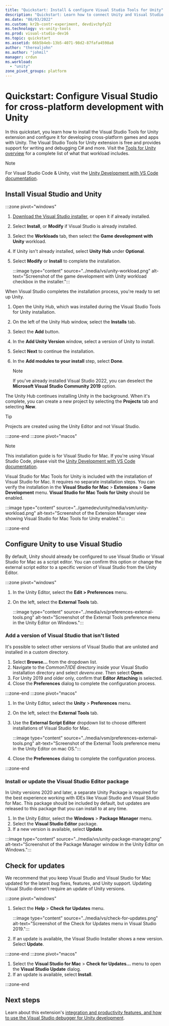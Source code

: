 ```yaml
---
title: "Quickstart: Install & configure Visual Studio Tools for Unity"
description: "Quickstart: Learn how to connect Unity and Visual Studio for cross-platform development. Visual Studio Tools for Unity offers support for writing and debugging."
ms.date: "08/03/2022"
ms.custom: kr2b-contr-experiment, devdivchpfy22
ms.technology: vs-unity-tools
ms.prod: visual-studio-dev16
ms.topic: quickstart
ms.assetid: 66b5b4eb-13b5-4071-98d2-87fafa4598a8
author: "therealjohn"
ms.author: "johmil"
manager: crdun
ms.workload:
  - "unity"
zone_pivot_groups: platform
---
```


# Quickstart: Configure Visual Studio for cross-platform development with Unity

In this quickstart, you learn how to install the Visual Studio Tools for Unity extension and configure it for developing cross-platform games and apps with Unity. The Visual Studio Tools for Unity extension is free and provides support for writing and debugging C# and more. Visit the [Tools for Unity overview](./visual-studio-tools-for-unity.md) for a complete list of what that workload includes.

> [!NOTE]
> For Visual Studio Code & Unity, visit the [Unity Development with VS Code documentation](https://code.visualstudio.com/docs/other/unity).

## Install Visual Studio and Unity

:::zone pivot="windows"

1. [Download the Visual Studio installer](/visualstudio/install/install-visual-studio), or open it if already installed.
1. Select **Install**, or **Modify** if Visual Studio is already installed.
1. Select the **Workloads** tab, then select the **Game development with Unity** workload.
1. If Unity isn't already installed, select **Unity Hub** under **Optional**.
1. Select **Modify** or **Install** to complete the installation.

   :::image type="content" source="../media/vs/unity-workload.png" alt-text="Screenshot of the game development with Unity workload checkbox in the installer.":::

When Visual Studio completes the installation process, you're ready to set up Unity.

1. Open the Unity Hub, which was installed during the Visual Studio Tools for Unity installation.
1. On the left of the Unity Hub window, select the **Installs** tab.
1. Select the **Add** button.
1. In the **Add Unity Version** window, select a version of Unity to install.
1. Select **Next** to continue the installation.
1. In the **Add modules to your install** step, select **Done**.

   > [!NOTE]
   > If you've already installed Visual Studio 2022, you can deselect the **Microsoft Visual Studio Community 2019** option.

The Unity Hub continues installing Unity in the background. When it's complete, you can create a new project by selecting the **Projects** tab and selecting **New**.

> [!TIP]
> Projects are created using the Unity Editor and not Visual Studio.

:::zone-end
:::zone pivot="macos"

> [!NOTE]
> This installation guide is for Visual Studio for Mac. If you're using Visual Studio Code, please visit the [Unity Development with VS Code documentation](https://code.visualstudio.com/docs/other/unity).

Visual Studio for Mac Tools for Unity is included with the installation of Visual Studio for Mac. It requires no separate installation steps. You can verify the installation in the **Visual Studio for Mac** > **Extensions** > **Game Development** menu. **Visual Studio for Mac Tools for Unity** should be enabled.

:::image type="content" source="../gamedev/unity/media/vsm/unity-workload.png" alt-text="Screenshot of the Extension Manager view showing Visual Studio for Mac Tools for Unity enabled.":::

:::zone-end

## Configure Unity to use Visual Studio

By default, Unity should already be configured to use Visual Studio or Visual Studio for Mac as a script editor. You can confirm this option or change the external script editor to a specific version of Visual Studio from the Unity Editor.

:::zone pivot="windows"

1. In the Unity Editor, select the **Edit > Preferences** menu.
1. On the left, select the **External Tools** tab.

   :::image type="content" source="../media/vs/preferences-external-tools.png" alt-text="Screenshot of the External Tools preference menu in the Unity Editor on Windows.":::

### Add a version of Visual Studio that isn't listed

It's possible to select other versions of Visual Studio that are unlisted and installed in a custom directory.

1. Select **Browse...** from the dropdown list.
1. Navigate to the *Common7/IDE* directory inside your Visual Studio installation directory and select *devenv.exe*. Then select **Open**.
1. For Unity 2019 and older only, confirm that **Editor Attaching** is selected.
1. Close the **Preferences** dialog to complete the configuration process.

:::zone-end
:::zone pivot="macos"

1. In the Unity Editor, select the **Unity** > **Preferences** menu.
1. On the left, select the **External Tools** tab.
1. Use the **External Script Editor** dropdown list to choose different installations of Visual Studio for Mac.

   :::image type="content" source="../media/vsm/preferences-external-tools.png" alt-text="Screenshot of the External Tools preference menu in the Unity Editor on mac OS.":::

1. Close the **Preferences** dialog to complete the configuration process.

:::zone-end

### Install or update the Visual Studio Editor package

In Unity versions 2020 and later, a separate Unity Package is required for the best experience working with IDEs like Visual Studio and Visual Studio for Mac. This package should be included by default, but updates are released to this package that you can install to at any time.

1. In the Unity Editor, select the **Windows** > **Package Manager** menu.
1. Select the **Visual Studio Editor** package.
1. If a new version is available, select **Update**.

  :::image type="content" source="../media/vs/unity-package-manager.png" alt-text="Screenshot of the Package Manager window in the Unity Editor on Windows.":::

## Check for updates

We recommend that you keep Visual Studio and Visual Studio for Mac updated for the latest bug fixes, features, and Unity support. Updating Visual Studio doesn't require an update of Unity versions.

:::zone pivot="windows"

1. Select the **Help** > **Check for Updates** menu.

   :::image type="content" source="../media/vs/check-for-updates.png" alt-text="Screenshot of the Check for Updates menu in Visual Studio 2019.":::

2. If an update is available, the Visual Studio Installer shows a new version. Select **Update**.

:::zone-end
:::zone pivot="macos"

1. Select the **Visual Studio for Mac** > **Check for Updates...** menu to open the **Visual Studio Update** dialog.
2. If an update is available, select **Install**.

:::zone-end

## Next steps

Learn about this extension's [integration and productivity features, and how to use the Visual Studio debugger for Unity development](using-visual-studio-tools-for-unity.md).
